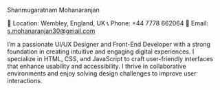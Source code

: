 Shanmugaratnam Mohanaranjan

📍 Location: Wembley, England, UK
📞 Phone: +44 7778 662064
📧 Email: s.mohanaranjan30@gmail.com

I’m a passionate UI/UX Designer and Front-End Developer with a strong foundation in creating intuitive and engaging digital experiences. 
I specialize in HTML, CSS, and JavaScript to craft user-friendly interfaces that enhance usability and accessibility. 
I thrive in collaborative environments and enjoy solving design challenges to improve user interactions.
